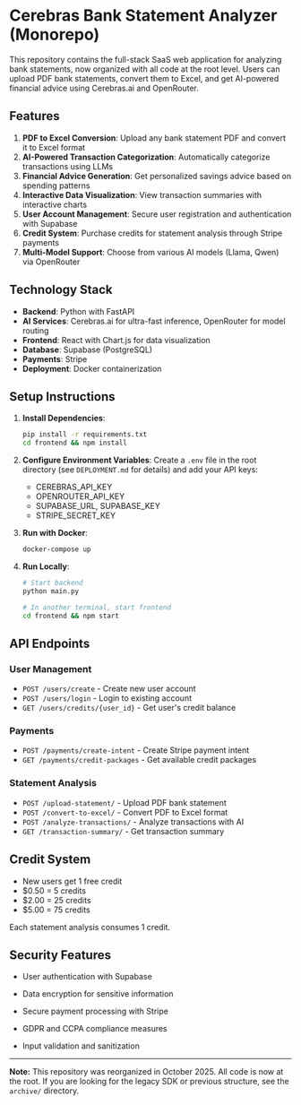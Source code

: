 
# Cerebras Bank Statement Analyzer (Monorepo)

This repository contains the full-stack SaaS web application for analyzing bank statements, now organized with all code at the root level. Users can upload PDF bank statements, convert them to Excel, and get AI-powered financial advice using Cerebras.ai and OpenRouter.

## Features

1. **PDF to Excel Conversion**: Upload any bank statement PDF and convert it to Excel format
2. **AI-Powered Transaction Categorization**: Automatically categorize transactions using LLMs
3. **Financial Advice Generation**: Get personalized savings advice based on spending patterns
4. **Interactive Data Visualization**: View transaction summaries with interactive charts
5. **User Account Management**: Secure user registration and authentication with Supabase
6. **Credit System**: Purchase credits for statement analysis through Stripe payments
7. **Multi-Model Support**: Choose from various AI models (Llama, Qwen) via OpenRouter

## Technology Stack

- **Backend**: Python with FastAPI
- **AI Services**: Cerebras.ai for ultra-fast inference, OpenRouter for model routing
- **Frontend**: React with Chart.js for data visualization
- **Database**: Supabase (PostgreSQL)
- **Payments**: Stripe
- **Deployment**: Docker containerization


## Setup Instructions

1. **Install Dependencies**:
   ```bash
   pip install -r requirements.txt
   cd frontend && npm install
   ```

2. **Configure Environment Variables**:
   Create a `.env` file in the root directory (see `DEPLOYMENT.md` for details) and add your API keys:
   - CEREBRAS_API_KEY
   - OPENROUTER_API_KEY
   - SUPABASE_URL, SUPABASE_KEY
   - STRIPE_SECRET_KEY

3. **Run with Docker**:
   ```bash
   docker-compose up
   ```

4. **Run Locally**:
   ```bash
   # Start backend
   python main.py

   # In another terminal, start frontend
   cd frontend && npm start
   ```


## API Endpoints

### User Management
- `POST /users/create` - Create new user account
- `POST /users/login` - Login to existing account
- `GET /users/credits/{user_id}` - Get user's credit balance

### Payments
- `POST /payments/create-intent` - Create Stripe payment intent
- `GET /payments/credit-packages` - Get available credit packages

### Statement Analysis
- `POST /upload-statement/` - Upload PDF bank statement
- `POST /convert-to-excel/` - Convert PDF to Excel format
- `POST /analyze-transactions/` - Analyze transactions with AI
- `GET /transaction-summary/` - Get transaction summary


## Credit System

- New users get 1 free credit
- $0.50 = 5 credits
- $2.00 = 25 credits
- $5.00 = 75 credits

Each statement analysis consumes 1 credit.


## Security Features

- User authentication with Supabase
- Data encryption for sensitive information
- Secure payment processing with Stripe
- GDPR and CCPA compliance measures

- Input validation and sanitization

---

**Note:** This repository was reorganized in October 2025. All code is now at the root. If you are looking for the legacy SDK or previous structure, see the `archive/` directory.